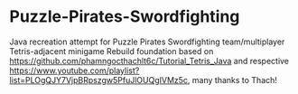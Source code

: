 # Puzzle-Pirates-Swordfighting
Java recreation attempt for Puzzle Pirates Swordfighting team/multiplayer Tetris-adjacent minigame
Rebuild foundation based on https://github.com/phamngocthachlt6c/Tutorial_Tetris_Java and respective https://www.youtube.com/playlist?list=PLOgQJY7VjpBRpszgw5PfuJlOUQgIVMz5c, many thanks to Thach!
